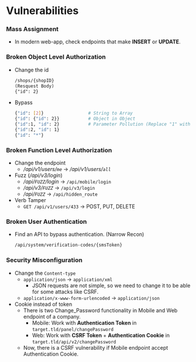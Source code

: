 # Vulnerabilities
### Mass Assignment
- In modern web-app, check endpoints that make **INSERT** or **UPDATE**.

### Broken Object Level Authorization
- Change the id
  ```html
  /shops/{shopID}
  (Resquest Body)
  {"id": 2}
  ```
- Bypass
  ```bash
  {"id": [2]}                 # String to Array
  {"id": {"id": 2}}           # Object in Object
  {"id":1, "id": 2}           # Parameter Pollution (Replace "1" with a legitimate id)
  {"id":2, "id": 1}
  {"id": "*"}
  ```

### Broken Function Level Authorization
- Change the endpoint
  - _/api/v1/users/`me`_  →  _/api/v1/users/`all`_
- Fuzz (_/api/v3/login_)
  - _/api/`FUZZ`/login_  →  `/api/mobile/login`
  - _/api/v3/`FUZZ`_  →  `/api/v3/login`
  - _/api/`FUZZ`_  →  `/api/hidden_route`
- Verb Tamper
  - `GET /api/v1/users/433`  →  POST, PUT, DELETE

### Broken User Authentication
- Find an API to bypass authentication. (Narrow Recon)
  ```bash
  /api/system/verification-codes/{smsToken}
  ```

### Security Misconfiguration
- Change the `Content-type`
  - `application/json`  →  `application/xml`
    - JSON requests are not simple, so we need to change it to be able for some attacks like CSRF. 
  - `application/x-www-form-urlencoded`  →  `application/json`
- Cookie instead of token
  - There is two Change_Password functionality in Mobile and Web endpoint of a company.
    - Mobile: Work with **Authentication Token** in `target.tld/panel/changePassword`
    - Web: Work with **CSRF Token** + **Authentication Cookie** in `target.tld/api/v2/changePassword`
  - Now, there is a CSRF vulnerability if Mobile endpoint accept Authentication Cookie.

